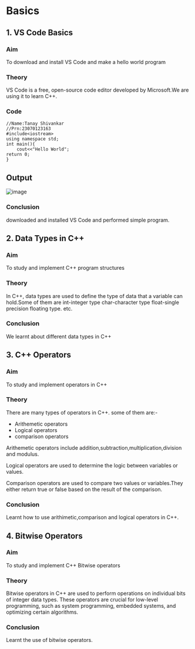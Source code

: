 # Basics
## 1. VS Code Basics
### Aim
To download and install VS Code and make a hello world program
### Theory
VS Code is a free, open-source code editor developed by Microsoft.We are using it to learn C++.


### Code
```
//Name:Tanay Shivankar
//Prn:23070123163
#include<iostream>
using namespace std;
int main(){
    cout<<"Hello World";
return 0;
}
```
## Output
![image](https://github.com/user-attachments/assets/1751a742-6d63-42f0-8200-d4ec782d0d2d)

### Conclusion
downloaded and installed VS Code and performed simple program.
## 2. Data Types in C++
### Aim
To study and implement C++ program structures
### Theory
In C++, data types are used to define the type of data that a variable can hold.Some of them are
int-integer type
char-character type
float-single precision floating type. etc.
### Conclusion
We learnt about different data types in C++
## 3. C++ Operators
### Aim 
To study and implement operators in C++
### Theory
There are many types of operators in C++. some of them are:-
- Arithemetic operators
- Logical operators
- comparison operators
  
Arithemetic operators include addition,subtraction,multiplication,division and modulus.

Logical operators are used to determine the logic between variables or values.

Comparison operators are used to compare two values or variables.They either return true or false based on the result of the comparison.
### Conclusion 
Learnt how to use arithimetic,comparison and logical operators in C++.
## 4. Bitwise Operators
### Aim
To study and implement C++ Bitwise operators
### Theory
Bitwise operators in C++ are used to perform operations on individual bits of integer data types. These operators are crucial for low-level programming, such as system programming, embedded systems, and optimizing certain algorithms. 
### Conclusion 
Learnt the use of bitwise operators.
